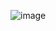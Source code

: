 ![image](https://user-images.githubusercontent.com/113584410/205287365-d3f10a4b-e9c3-4ef1-bde6-83758844a6fd.png)
